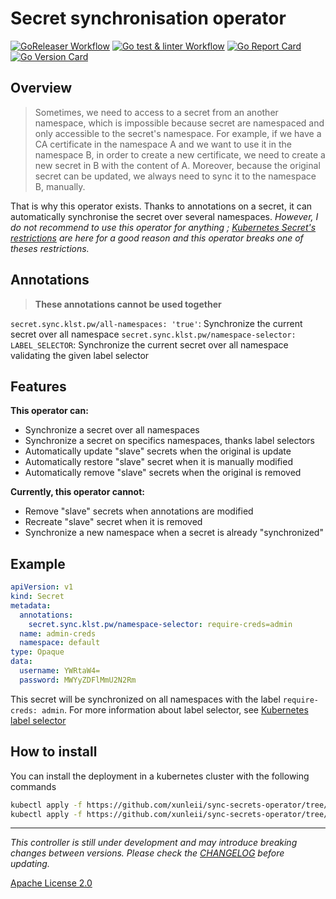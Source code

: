 # Secret synchronisation operator

[![GoReleaser Workflow](https://github.com/xunleii/sync-secrets-operator/workflows/GoReleaser/badge.svg)](https://github.com/xunleii/sync-secrets-operator/actions)
[![Go test & linter Workflow](https://github.com/xunleii/sync-secrets-operator/workflows/Go%20-%20Test%20&%20Lint/badge.svg)](https://github.com/xunleii/sync-secrets-operator/actions)
[![Go Report Card](https://goreportcard.com/badge/github.com/xunleii/sync-secrets-operator)](https://goreportcard.com/report/github.com/xunleii/sync-secrets-operator)
[![Go Version Card](https://img.shields.io/github/go-mod/go-version/xunleii/sync-secrets-operator)](go.mod)

## Overview

> Sometimes, we need to access to a secret from an another namespace, which is impossible because secret are namespaced
> and only accessible to the secret's namespace.
> For example, if we have a CA certificate in the namespace A and we want to use it in the namespace B, in order to
> create a new certificate, we need to create a new secret in B with the content of A. Moreover, because the original
> secret can be updated, we always need to sync it to the namespace B, manually.

That is why this operator exists. Thanks to annotations on a secret, it can automatically synchronise the secret over
several namespaces.  *However, I do not recommend to use this operator for anything ;
[Kubernetes Secret's restrictions](https://kubernetes.io/docs/concepts/configuration/secret/#restrictions) are here
for a good reason and this operator breaks one of theses restrictions.*

## Annotations

> **These annotations cannot be used together**

`secret.sync.klst.pw/all-namespaces: 'true'`: Synchronize the current secret over all namespace
`secret.sync.klst.pw/namespace-selector: LABEL_SELECTOR`: Synchronize the current secret over all namespace
validating the given label selector

## Features

**This operator can:**

- Synchronize a secret over all namespaces
- Synchronize a secret on specifics namespaces, thanks label selectors
- Automatically update "slave" secrets when the original is update
- Automatically restore "slave" secret when it is manually modified
- Automatically remove "slave" secrets when the original is removed

**Currently, this operator cannot:**

- Remove "slave" secrets when annotations are modified
- Recreate "slave" secret when it is removed
- Synchronize a new namespace when a secret is already "synchronized"

## Example

```yaml
apiVersion: v1
kind: Secret
metadata:
  annotations:
    secret.sync.klst.pw/namespace-selector: require-creds=admin
  name: admin-creds
  namespace: default
type: Opaque
data:
  username: YWRtaW4=
  password: MWYyZDFlMmU2N2Rm
```

This secret will be synchronized on all namespaces with the label `require-creds: admin`. For more information about
label selector, see [Kubernetes label selector](https://kubernetes.io/docs/concepts/overview/working-with-objects/labels/#label-selectors.)

## How to install

You can install the deployment in a kubernetes cluster with the following commands

```bash
kubectl apply -f https://github.com/xunleii/sync-secrets-operator/tree/master/deploy/rbac.yaml
kubectl apply -f https://github.com/xunleii/sync-secrets-operator/tree/master/deploy/deployment.yaml
```

---

*This controller is still under development and may introduce breaking changes between versions.
Please check the [CHANGELOG](CHANGELOG.md) before updating.*

[Apache License 2.0](LICENSE)
